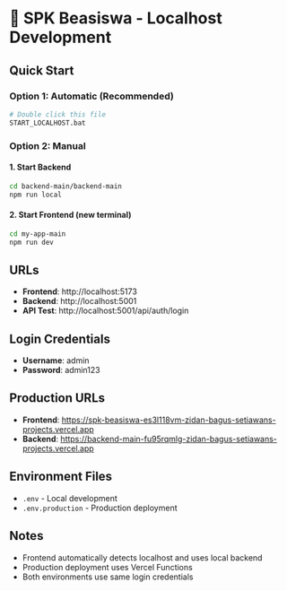# 🚀 SPK Beasiswa - Localhost Development

## Quick Start

### Option 1: Automatic (Recommended)
```bash
# Double click this file
START_LOCALHOST.bat
```

### Option 2: Manual

#### 1. Start Backend
```bash
cd backend-main/backend-main
npm run local
```

#### 2. Start Frontend (new terminal)
```bash
cd my-app-main
npm run dev
```

## URLs
- **Frontend**: http://localhost:5173
- **Backend**: http://localhost:5001
- **API Test**: http://localhost:5001/api/auth/login

## Login Credentials
- **Username**: admin
- **Password**: admin123

## Production URLs
- **Frontend**: https://spk-beasiswa-es3l118vm-zidan-bagus-setiawans-projects.vercel.app
- **Backend**: https://backend-main-fu95rqmlg-zidan-bagus-setiawans-projects.vercel.app

## Environment Files
- `.env` - Local development
- `.env.production` - Production deployment

## Notes
- Frontend automatically detects localhost and uses local backend
- Production deployment uses Vercel Functions
- Both environments use same login credentials